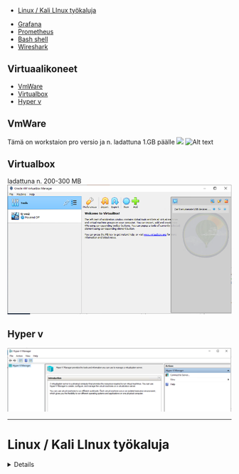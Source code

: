- [Linux / Kali LInux työkaluja](#linux--kali-linux-työkaluja)

* [Grafana](#Grafana)
* [Prometheus](#Prometheus)
* [Bash shell](#Bash*shell)
* [Wireshark](#Wireshark)

## Virtuaalikoneet 

- [VmWare](#VmWare)
- [Virtualbox](#Virtualbox)
- [Hyper v](#hyper-v)


## VmWare
Tämä on workstaion pro versio ja n. ladattuna 1.GB päälle
<img src="images/Desktop_Ubuntu_20.04.png" width="500">
![Alt text](/images/wmvare_laptopPublic2.jpg?raw=true "None")

## Virtualbox 
ladattuna n. 200-300 MB
![Alt text](images/virtualbox-1.PNG)

## Hyper v
![Alt text](images/Hyper-v-1.PNG)

<hr>

# Linux / Kali LInux työkaluja
<details>

## Grafana
[Alt text](/Graph_Grafana/images/Sieppaa6_takeSoftware_LI.jpg?raw=true "None")

## Prometheus
![Alt text](/Grafana/Prometheus-01/images/Sieppaa4-PrometheusPolku.PNG?raw=true "None")

## Bash shell
![Alt text](/images/Bash-shell.PNG?raw=true "None")

## Wireshark
![Alt text](/images/wireshark-logo.PNG?raw=true "None")

## kali linux
![Alt text](Kali%20linux/images/kali_background.png)

</details>